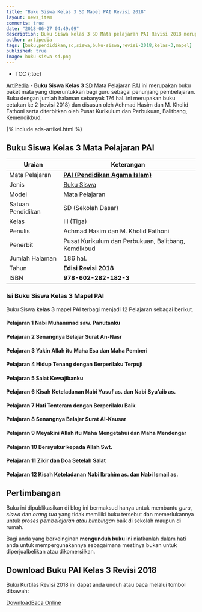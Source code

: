 ```yaml
---
title: "Buku Siswa Kelas 3 SD Mapel PAI Revisi 2018"
layout: news_item
comments: true
date: "2018-06-27 04:49:09"
description: Buku Siswa kelas 3 SD Mata pelajaran PAI Revisi 2018 merupakan buku paket mata pelajaran PAI Pendidikan Agama Islam Kurikulum 2013  cetakan kedua revisi 2018.
author: artipedia
tags: [buku,pendidikan,sd,siswa,buku-siswa,revisi-2018,kelas-3,mapel]
published: true
image: buku-siswa-sd.png
---
```

* TOC
{:toc}

<script type="application/ld+json">
{
  "@context":"http://schema.org",
  "@type":"Book",
  "name" : "{{ page.title }}",
  "author": {
    "@type":"Person",
    "name":"Iba Muhibba dan Lubna Assagaf."
  },
  "url" : "{{ site.url }}{{ page.url }}",
  "workExample" : [{
    "@type": "Book",
    "isbn": "978-602-282-182-3",
    "bookEdition": "Revisi 2018",
    "bookFormat": "http://schema.org/Hardcover",
    "potentialAction":{
    "@type":"ReadAction",
    "target":
      {
        "@type":"EntryPoint",
        "urlTemplate":"{{ site.url }}{{ page.url }}",
        "actionPlatform":[
          "http://schema.org/DesktopWebPlatform",
          "http://schema.org/IOSPlatform",
          "http://schema.org/AndroidPlatform"
        ]
      }
      }
    }
    ]
    }
 
</script>

[ArtiPedia](/ "ArtiPedia") - **Buku Siswa Kelas 3** <acronym title="Sekolah Dasar">SD</acronym> Mata Pelajaran <acronym title="Pendidikan Agama Islam">PAI</acronym> ini merupakan buku paket mata yang diperuntukkan bagi guru sebagai penunjang pembelajaran. Buku dengan jumlah halaman sebanyak 176 hal. ini merupakan buku cetakan ke 2 (revisi 2018) dan disusun oleh Achmad Hasim dan M. Kholid Fathoni serta diterbitkan oleh Pusat Kurikulum dan Perbukuan, Balitbang, Kemendikbud. 

{% include ads-artikel.html %}

## Buku Siswa Kelas 3 Mata Pelajaran PAI

|Uraian|Keterangan|
| --- | --- |
|Mata Pelajaran|<a href="/buku/buku-siswa-kelas-3-mapel-pai-kurikulum-2013-revisi-2018.html" title="Buku Siswa Kelas 3 Mata Pelajaran Pendidikan Agama Islam K13 Revisi 2018"><strong>PAI (Pendidikan Agama Islam)</strong></a>|
|Jenis|<a href="/buku" title="Buku Siswa">Buku Siswa</a>|
|Model|Mata Pelajaran|
|Satuan Pendidikan|SD (Sekolah Dasar)|
|Kelas|III (Tiga)|
|Penulis|Achmad Hasim dan M. Kholid Fathoni|
|Penerbit|Pusat Kurikulum dan Perbukuan, Balitbang, Kemdikbud|
|Jumlah Halaman|186 hal.|
|Tahun|<strong>Edisi Revisi 2018</strong>|
|ISBN|<strong>978-602-282-182-3</strong>|

### Isi Buku Siswa Kelas 3 Mapel PAI
Buku Siswa <b>kelas 3</b> mapel PAI terbagi menjadi 12 Pelajaran sebagai berikut.
#### Pelajaran 1 Nabi Muhammad saw. Panutanku
#### Pelajaran 2 Senangnya Belajar Surat An-Nasr
#### Pelajaran 3 Yakin Allah itu Maha Esa dan Maha Pemberi
#### Pelajaran 4 Hidup Tenang dengan Berperilaku Terpuji
#### Pelajaran 5 Salat Kewajibanku
#### Pelajaran 6 Kisah Keteladanan Nabi Yusuf as. dan Nabi Syu’aib as.
#### Pelajaran 7 Hati Tenteram dengan Berperilaku Baik
#### Pelajaran 8 Senangnya Belajar Surat Al-Kausar
#### Pelajaran 9 Meyakini Allah itu Maha Mengetahui dan Maha Mendengar
#### Pelajaran 10 Bersyukur kepada Allah Swt.
#### Pelajaran 11 Zikir dan Doa Setelah Salat
#### Pelajaran 12 Kisah Keteladanan Nabi Ibrahim as. dan Nabi Ismail as.
  
## Pertimbangan
Buku ini dipublikasikan di blog ini bermaksud hanya untuk membantu _guru_, _siswa_ dan _orang tua_ yang tidak memiliki buku tersebut dan memerlukannya untuk *proses pembelajaran atau bimbingan* baik di sekolah maupun di rumah.

Bagi anda yang berkeinginan <b>mengunduh buku</b> ini niatkanlah dalam hati anda untuk mempergunakannya sebagaimana mestinya bukan untuk diperjualbelikan atau dikomersilkan.
  
## Download Buku PAI Kelas 3 Revisi 2018
Buku Kurtilas Revisi 2018 ini dapat anda unduh atau baca melalui tombol dibawah:
<p class="center"><a class="button download" href="https://docs.google.com/uc?export=download&id=1P8dKua9kpI6b0tS2pHi9Zw76fevnGTse" rel="nofollow" target="_blank" title="Download">Download</a><a class="button demo open-dialog" href="https://drive.google.com/file/d/1P8dKua9kpI6b0tS2pHi9Zw76fevnGTse/preview" Title="Baca Online" rel="nofollow">Baca Online</a></p>

